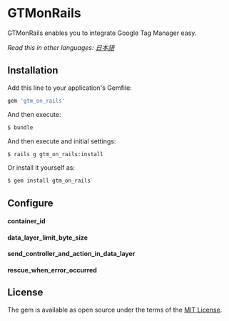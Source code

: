 # GTMonRails
GTMonRails enables you to integrate Google Tag Manager easy.

*Read this in other languages: [日本語](README.ja.md)*

## Installation
Add this line to your application's Gemfile:

```ruby
gem 'gtm_on_rails'
```

And then execute:
```bash
$ bundle
```

And then execute and initial settings:
```bash
$ rails g gtm_on_rails:install
```

Or install it yourself as:
```bash
$ gem install gtm_on_rails
```

## Configure
#### container_id
#### data_layer_limit_byte_size
#### send_controller_and_action_in_data_layer
#### rescue_when_error_occurred

## License
The gem is available as open source under the terms of the [MIT License](http://opensource.org/licenses/MIT).
